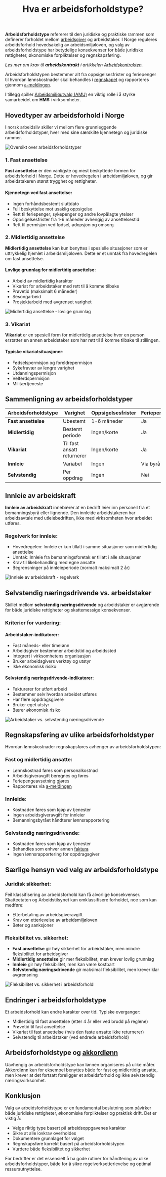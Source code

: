 ﻿---
title: "Hva er arbeidsforholdstype?"
meta_title: "Hva er arbeidsforholdstype?"
meta_description: '**Arbeidsforholdstype** refererer til den juridiske og praktiske rammen som definerer forholdet mellom [arbeidsgiver](/blogs/regnskap/arbeidsgiver "Arbeidsgiver...'
slug: hva-er-arbeidsforholdstype
type: blog
layout: pages/single
---

**Arbeidsforholdstype** refererer til den juridiske og praktiske rammen som definerer forholdet mellom [arbeidsgiver](/blogs/regnskap/arbeidsgiver "Arbeidsgiver") og arbeidstaker. I Norge reguleres arbeidsforhold hovedsakelig av arbeidsmiljøloven, og valg av arbeidsforholdstype har betydelige konsekvenser for både juridiske rettigheter, økonomiske forpliktelser og regnskapsføring.


*Les mer om krav til **arbeidskontrakt** i artikkelen [Arbeidskontrakten](/blogs/regnskap/arbeidskontrakten "Arbeidskontrakten").*

Arbeidsforholdstypen bestemmer alt fra oppsigelsesfrister og feriepenger til hvordan lønnskostnader skal behandles i [regnskapet](/blogs/regnskap/hva-er-regnskap "Hva er regnskap?") og rapporteres gjennom [a-meldingen](/blogs/regnskap/hva-er-a-melding "Hva er a-melding?").

I tillegg spiller [Arbeidsmiljøutvalg (AMU)](/blogs/regnskap/amu "AMU (Arbeidsmiljøutvalg) “ Komplett Guide til Arbeidsmiljøutvalg i Norge") en viktig rolle i å styrke samarbeidet om **HMS** i virksomheter.

## Hovedtyper av arbeidsforhold i Norge

I norsk arbeidsliv skiller vi mellom flere grunnleggende arbeidsforholdstyper, hver med sine særskilte kjennetegn og juridiske rammer.

![Oversikt over arbeidsforholdstyper](arbeidsforholdstyper-oversikt.svg)

### 1. Fast ansettelse

**Fast ansettelse** er den vanligste og mest beskyttede formen for arbeidsforhold i Norge. Dette er hovedregelen i arbeidsmiljøloven, og gir arbeidstakeren størst trygghet og rettigheter.

#### Kjennetegn ved fast ansettelse:

* Ingen forhåndsbestemt sluttdato
* Full beskyttelse mot usaklig oppsigelse
* Rett til feriepenger, sykepenger og andre lovpålagte ytelser
* Oppsigelsesfrister fra 1-6 måneder avhengig av ansettelsestid
* Rett til permisjon ved fødsel, adopsjon og omsorg

### 2. Midlertidig ansettelse

**Midlertidig ansettelse** kan kun benyttes i spesielle situasjoner som er uttrykkelig hjemlet i arbeidsmiljøloven. Dette er et unntak fra hovedregelen om fast ansettelse.

#### Lovlige grunnlag for midlertidig ansettelse:

* Arbeid av midlertidig karakter
* Vikariat for arbeidstaker med rett til å komme tilbake
* Prøvetid (maksimalt 6 måneder)
* Sesongarbeid
* Prosjektarbeid med avgrenset varighet

![Midlertidig ansettelse - lovlige grunnlag](midlertidig-ansettelse-grunnlag.svg)

### 3. Vikariat

**Vikariat** er en spesiell form for midlertidig ansettelse hvor en person erstatter en annen arbeidstaker som har rett til å komme tilbake til stillingen.

#### Typiske vikariatsituasjoner:

* Fødselspermisjon og foreldrepermisjon
* Sykefravær av lengre varighet
* Utdanningspermisjon
* Velferdspermisjon
* Militærtjeneste

## Sammenligning av arbeidsforholdstyper

| Arbeidsforholdstype | Varighet | Oppsigelsesfrister | Feriepenger | Sykepenger |
|---------------------|----------|-------------------|-------------|------------|
| **Fast ansettelse** | Ubestemt | 1-6 måneder | Ja | Ja |
| **Midlertidig** | Bestemt periode | Ingen/korte | Ja | Ja |
| **Vikariat** | Til fast ansatt returnerer | Ingen/korte | Ja | Ja |
| **Innleie** | Variabel | Ingen | Via byrå | Via byrå |
| **Selvstendig** | Per oppdrag | Ingen | Nei | Nei |

## Innleie av arbeidskraft

**Innleie av arbeidskraft** innebærer at en bedrift leier inn personell fra et bemanningsbyrå eller lignende. Den innleide arbeidstakeren har arbeidsavtale med utleiebedriften, ikke med virksomheten hvor arbeidet utføres.

### Regelverk for innleie:

* Hovedregelen: Innleie er kun tillatt i samme situasjoner som midlertidig ansettelse
* Unntak: Innleie fra bemanningsforetak er tillatt i alle situasjoner
* Krav til likebehandling med egne ansatte
* Begrensninger på innleieperiode (normalt maksimalt 2 år)

![Innleie av arbeidskraft - regelverk](innleie-regelverk.svg)

## Selvstendig næringsdrivende vs. arbeidstaker

Skillet mellom **selvstendig næringsdrivende** og arbeidstaker er avgjørende for både juridiske rettigheter og skattemessige konsekvenser.

### Kriterier for vurdering:

#### Arbeidstaker-indikatorer:
* Fast måneds- eller timelønn
* Arbeidsgiver bestemmer arbeidstid og arbeidssted
* Integrert i virksomhetens organisasjon
* Bruker arbeidsgivers verktøy og utstyr
* Ikke økonomisk risiko

#### Selvstendig næringsdrivende-indikatorer:
* Fakturerer for utført arbeid
* Bestemmer selv hvordan arbeidet utføres
* Har flere oppdragsgivere
* Bruker eget utstyr
* Bærer økonomisk risiko

![Arbeidstaker vs. selvstendig næringsdrivende](arbeidstaker-vs-selvstendig.svg)

## Regnskapsføring av ulike arbeidsforholdstyper

Hvordan lønnskostnader regnskapsføres avhenger av arbeidsforholdstypen:

### Fast og midlertidig ansatte:
* Lønnskostnad føres som personalkostnad
* Arbeidsgiveravgift beregnes og føres
* Feriepengeavsetning gjøres
* Rapporteres via [a-meldingen](/blogs/regnskap/hva-er-a-melding "Hva er a-melding?")

### Innleide:
* Kostnaden føres som kjøp av tjenester
* Ingen arbeidsgiveravgift for innleier
* Bemanningsbyrået håndterer lønnsrapportering

### Selvstendig næringsdrivende:
* Kostnaden føres som kjøp av tjenester
* Behandles som enhver annen [faktura](/blogs/regnskap/hva-er-en-faktura "Hva er en faktura?")
* Ingen lønnsrapportering for oppdragsgiver

## Særlige hensyn ved valg av arbeidsforholdstype

### Juridisk sikkerhet:
Feil klassifisering av arbeidsforhold kan få alvorlige konsekvenser. Skatteetaten og Arbeidstilsynet kan omklassifisere forholdet, noe som kan medføre:

* Etterbetaling av arbeidsgiveravgift
* Krav om etterlevelse av arbeidsmiljøloven
* Bøter og sanksjoner

### Fleksibilitet vs. sikkerhet:
* **Fast ansettelse** gir høy sikkerhet for arbeidstaker, men mindre fleksibilitet for arbeidsgiver
* **Midlertidig ansettelse** gir mer fleksibilitet, men krever lovlig grunnlag
* **Innleie** gir høy fleksibilitet, men kan være kostbart
* **Selvstendig næringsdrivende** gir maksimal fleksibilitet, men krever klar avgrensning

![Fleksibilitet vs. sikkerhet i arbeidsforhold](fleksibilitet-vs-sikkerhet.svg)

## Endringer i arbeidsforholdstype

Et arbeidsforhold kan endre karakter over tid. Typiske overganger:

* Midlertidig til fast ansettelse (etter 4 år eller ved brudd på reglene)
* Prøvetid til fast ansettelse
* Vikariat til fast ansettelse (hvis den faste ansatte ikke returnerer)
* Selvstendig til arbeidstaker (ved endrede arbeidsforhold)

## Arbeidsforholdstype og [akkordlønn](/blogs/regnskap/hva-er-akkordlonn "Hva er akkordlønn?")

Uavhengig av arbeidsforholdstype kan lønnen organiseres på ulike måter. [Akkordlønn](/blogs/regnskap/hva-er-akkordlonn "Hva er akkordlønn?") kan for eksempel benyttes både for fast og midlertidig ansatte, men krever at det fortsatt foreligger et arbeidsforhold og ikke selvstendig næringsvirksomhet.

## Konklusjon

Valg av arbeidsforholdstype er en fundamental beslutning som påvirker både juridiske rettigheter, økonomiske forpliktelser og praktisk drift. Det er viktig å:

* Velge riktig type basert på arbeidsoppgavenes karakter
* Sikre at alle lovkrav overholdes
* Dokumentere grunnlaget for valget
* Regnskapsføre korrekt basert på arbeidsforholdstypen
* Vurdere både fleksibilitet og sikkerhet

For bedrifter er det essensielt å ha gode rutiner for håndtering av ulike arbeidsforholdstyper, både for å sikre regelverksetterlevelse og optimal ressursutnyttelse.











